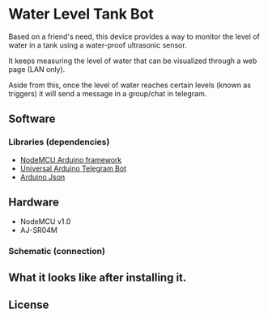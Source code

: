 # Water Level Tank Bot
Based on a friend's need, this device provides a way to monitor the level of water in a tank using a water-proof ultrasonic sensor.

It keeps measuring the level of water that can be visualized through a web page (LAN only).

Aside from this, once the level of water reaches certain levels (known as triggers) it will send a message in a group/chat in telegram.

## Software
### Libraries (dependencies)
- [NodeMCU Arduino framework](https://github.com/esp8266/Arduino)
- [Universal Arduino Telegram Bot](https://github.com/witnessmenow/Universal-Arduino-Telegram-Bot)
- [Arduino Json](https://github.com/bblanchon/ArduinoJson)

## Hardware
- NodeMCU v1.0
- AJ-SR04M

### Schematic (connection)

## What it looks like after installing it.

## License